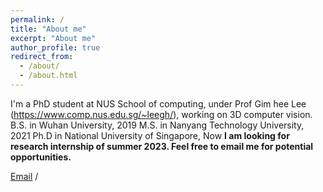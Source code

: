 ```yaml
---
permalink: /
title: "About me"
excerpt: "About me"
author_profile: true
redirect_from: 
  - /about/
  - /about.html
---
```


I'm a PhD student at NUS School of computing, under Prof Gim hee Lee (https://www.comp.nus.edu.sg/~leegh/), working on 3D computer vision. 
B.S. in Wuhan University, 2019
M.S. in Nanyang Technology University, 2021
Ph.D in National University of Singapore, Now
**I am looking for research internship of summer 2023. Feel free to email me for potential opportunities.**

[Email](jinnan.c@nus.edu.sg) / 
